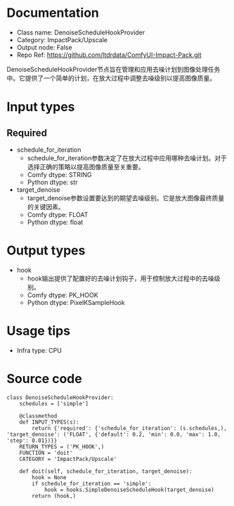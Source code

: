 # Documentation
- Class name: DenoiseScheduleHookProvider
- Category: ImpactPack/Upscale
- Output node: False
- Repo Ref: https://github.com/ltdrdata/ComfyUI-Impact-Pack.git

DenoiseScheduleHookProvider节点旨在管理和应用去噪计划到图像处理任务中。它提供了一个简单的计划，在放大过程中调整去噪级别以提高图像质量。

# Input types
## Required
- schedule_for_iteration
    - schedule_for_iteration参数决定了在放大过程中应用哪种去噪计划。对于选择正确的策略以提高图像质量至关重要。
    - Comfy dtype: STRING
    - Python dtype: str
- target_denoise
    - target_denoise参数设置要达到的期望去噪级别。它是放大图像最终质量的关键因素。
    - Comfy dtype: FLOAT
    - Python dtype: float

# Output types
- hook
    - hook输出提供了配置好的去噪计划钩子，用于控制放大过程中的去噪级别。
    - Comfy dtype: PK_HOOK
    - Python dtype: PixelKSampleHook

# Usage tips
- Infra type: CPU

# Source code
```
class DenoiseScheduleHookProvider:
    schedules = ['simple']

    @classmethod
    def INPUT_TYPES(s):
        return {'required': {'schedule_for_iteration': (s.schedules,), 'target_denoise': ('FLOAT', {'default': 0.2, 'min': 0.0, 'max': 1.0, 'step': 0.01})}}
    RETURN_TYPES = ('PK_HOOK',)
    FUNCTION = 'doit'
    CATEGORY = 'ImpactPack/Upscale'

    def doit(self, schedule_for_iteration, target_denoise):
        hook = None
        if schedule_for_iteration == 'simple':
            hook = hooks.SimpleDenoiseScheduleHook(target_denoise)
        return (hook,)
```